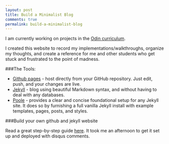 ```yaml
---
layout: post
title: Build a Minimalist Blog
comments: true
permalink: build-a-minimalist-blog
---
```


I am currently working on projects in the [Odin curriculum](http://www.theodinproject.com/home). 

I created this website to record my implementations/walkthroughs, organize my thoughts, and create a reference for me and other students who get stuck and frustrated to the point of madness.

###The Tools:

- [Github pages](https://pages.github.com/) - host directly from your GitHub repository. Just edit, push, and your changes are live.
- [Jekyll](http://jekyllrb.com/) - blog using beautiful Markdown syntax, and without having to deal with any databases.
- [Poole](http://getpoole.com/) - provides a clear and concise foundational setup for any Jekyll site. It does so by furnishing a full vanilla Jekyll install with example templates, pages, posts, and styles.

###Build your own github and jekyll website

Read a great step-by-step guide [here](http://joshualande.com/jekyll-github-pages-poole/). It took me an afternoon to get it set up and deployed with disqus comments.



